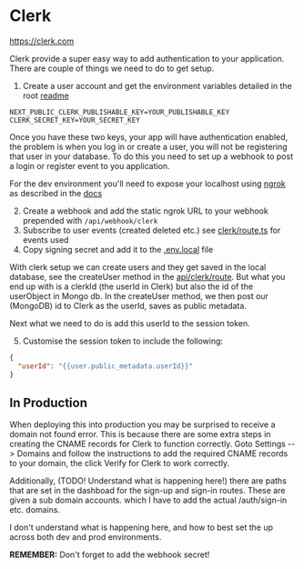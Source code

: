 # Clerk

https://clerk.com

Clerk provide a super easy way to add authentication to your application. There are couple of
things we need to do to get setup.

1. Create a user account and get the environment variables detailed in the
   root [readme](./README.md)

```dotenv
NEXT_PUBLIC_CLERK_PUBLISHABLE_KEY=YOUR_PUBLISHABLE_KEY
CLERK_SECRET_KEY=YOUR_SECRET_KEY
```

Once you have these two keys, your app will have authentication enabled, the problem is when you
log in or create a user, you will not be registering that user in your database. To do this you need
to set up a webhook to post a login or register event to you application.

For the dev environment you'll need to expose your localhost using [ngrok](https://ngrok.com/) as
described in the [docs](https://clerk.com/docs/integrations/webhooks/sync-data)

2. Create a webhook and add the static ngrok URL to your webhook prepended with `/api/webhook/clerk`
3. Subscribe to user events (created deleted etc.) see [clerk/route.ts](./route.ts) for events used
4. Copy signing secret and add it to the [.env.local](/.env.local) file

With clerk setup we can create users and they get saved in the local database, see the createUser
method in the [api/clerk/route](route.ts). But what you end up with is a clerkId (the userId in
Clerk)
but also the id of the userObject in Mongo db. In the createUser method, we then post our (MongoDB)
id to Clerk as the userId, saves as public metadata.

Next what we need to do is add this userId to the session token.

5. Customise the session token to include the following:

```json
{
  "userId": "{{user.public_metadata.userId}}"
}
```

## In Production

When deploying this into production you may be surprised to receive a domain not found error. This
is because there are some extra steps in creating the CNAME records for Clerk to function correctly.
Goto Settings --> Domains and follow the instructions to add the required CNAME records to your
domain, the click Verify for Clerk to work correctly.

Additionally, (TODO! Understand what is happening here!) there are paths that are set in the
dashboad for the sign-up and sign-in routes. These are given a sub domain accounts.<domain> which I
have to add the actual /auth/sign-in etc. domains.

I don't understand what is happening here, and how to best set the up across both dev and prod
environments.

**REMEMBER:** Don't forget to add the webhook secret!
